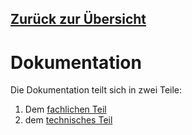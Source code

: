 ## [Zurück zur Übersicht](../README.md)

# Dokumentation

Die Dokumentation teilt sich in zwei Teile:

1. Dem [fachlichen Teil](fachliches.md)
2. dem [technisches Teil](technisches.md)